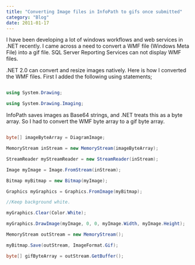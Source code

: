 ```yaml
---
title: "Converting Image files in InfoPath to gifs once submitted"
category: "Blog"
date: 2011-01-17
---
```



I have been developing a lot of windows workflows and web services in .NET recently. I came across a need to convert a WMF file (Windows Meta File) into a gif file. SQL Server Reporting Services can not display WMF files.

.NET 2.0 can convert and resize images natively. Here is how I converted the WMF files. First I added the following using statements;

```csharp

using System.Drawing;

using System.Drawing.Imaging;

```
InfoPath saves images as Base64 strings, and .NET treats this as a byte array. So I had to convert the WMF byte array to a gif byte array.

```csharp

byte[] imageByteArray = DiagramImage;

MemoryStream inStream = new MemoryStream(imageByteArray);

StreamReader myStreamReader = new StreamReader(inStream);

Image myImage = Image.FromStream(inStream);

Bitmap myBitmap = new Bitmap(myImage);

Graphics myGraphics = Graphics.FromImage(myBitmap);

//Keep background white.

myGraphics.Clear(Color.White);

myGraphics.DrawImage(myImage, 0, 0, myImage.Width, myImage.Height);

MemoryStream outStream = new MemoryStream();

myBitmap.Save(outStream, ImageFormat.Gif);

byte[] gifByteArray = outStream.GetBuffer();

```